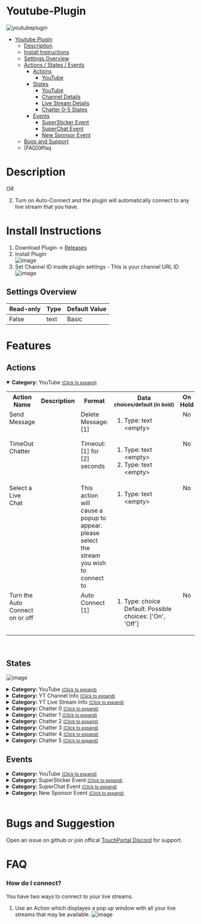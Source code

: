 
# Youtube-Plugin
![youtubeplugin](https://user-images.githubusercontent.com/76603653/185539819-0f90b2a3-c202-4414-a2a2-df21d2f207f2.jpg)

- [Youtube Plugin](#Youtube-Plugin)
  - [Description](#description) 
  - [Install Instructions](#install_instructions)
  - [Settings Overview](#Settings-Overview)
  - [Actions / States / Events](#Features)
    - [Actions](#actions)
        - [YouTube](#tp.plugin.youtube.mainactions)
    - [States](#states)
        - [YouTube](#tp.plugin.youtube.mainstates)
        - [Channel Details](#tp.plugin.youtube.channel_infostates)
        - [Live Stream Details](#tp.plugin.youtube.live_statsstates)
        - [Chatter 0-5 States](#tp.plugin.youtube.chatter0states)
    - [Events](#events)
        - [SuperSticker Event](#tp.plugin.youtube.superStickerstates)
        - [SuperChat Event](#tp.plugin.youtube.superChatstates)
        - [New Sponsor Event](#tp.plugin.youtube.newSponsorstates)
  - [Bugs and Support](#bugs-and-suggestion)
  - [FAQ](#faq
  
# Description

OR

2) Turn on Auto-Connect and the plugin will automatically connect to any live stream that you have. 

# Install Instructions
1) Download Plugin -> [Releases](https://github.com/gitagogaming/Youtube-TouchPortal-Plugin/releases)
2) Install Plugin<br>
![image](https://user-images.githubusercontent.com/76603653/185694403-57733328-aad6-4e49-a8e5-21cc38b1d532.png)<br>
3) Set Channel ID inside plugin settings - This is your channel URL ID <br>
![image](https://user-images.githubusercontent.com/76603653/185694927-cc21345f-9327-46fc-b261-d6857d52012e.png)




## Settings Overview
| Read-only | Type | Default Value |
| --- | --- | --- |
| False | text | Basic |


# Features

## Actions
<details open id='tp.plugin.youtube.mainactions'><summary><b>Category:</b> YouTube <small><ins>(Click to expand)</ins></small></summary><table>
<tr valign='buttom'><th>Action Name</th><th>Description</th><th>Format</th><th nowrap>Data<br/><div align=left><sub>choices/default (in bold)</th><th>On<br/>Hold</sub></div></th></tr>
<tr valign='top'><td>Send Message</td><td> </td><td>Delete Message: [1]</td><td><ol start=1><li>Type: text &nbsp; 
&lt;empty&gt;</li>
</ol></td>
<td align=center>No</td>
<tr valign='top'><td>TimeOut Chatter</td><td> </td><td>Timeout: [1] for [2] seconds</td><td><ol start=1><li>Type: text &nbsp; 
&lt;empty&gt;</li>
<li>Type: text &nbsp; 
&lt;empty&gt;</li>
</ol></td>
<td align=center>No</td>
<tr valign='top'><td>Select a Live Chat</td><td> </td><td>This action will cause a popup to appear. please select the stream you wish to connect to</td><td><ol start=1><li>Type: text &nbsp; 
&lt;empty&gt;</li>
</ol></td>
<td align=center>No</td>
<tr valign='top'><td>Turn the Auto Connect on or off</td><td> </td><td>Auto Connect [1]</td><td><ol start=1><li>Type: choice &nbsp; 
Default: <b></b> Possible choices: ['On', 'Off']</li>
</ol></td>
<td align=center>No</td>
</tr></table></details>
<br>

## States
![image](https://user-images.githubusercontent.com/76603653/185533838-364a1e15-81ae-4a6c-988f-91c6b25717a7.png)
<details id='tp.plugin.youtube.mainstates'><summary><b>Category:</b> YouTube <small><ins>(Click to expand)</ins></small></summary>



| Id | Description | DefaultValue | parentGroup |
| --- | --- | --- | --- |
| .state.plugin_status | YT Plugin Status |  |   |
| .state.plugin_status.retry.timer | YT Plugin Status Retry Timer |  |   |
| .state.plugin_status.retry.attempts | YT Plugin Status Retry Attempts |  |   |
</details>

<details id='tp.plugin.youtube.channel_infostates'><summary><b>Category:</b> YT Channel Info <small><ins>(Click to expand)</ins></small></summary>


| Id | Description | DefaultValue | parentGroup |
| --- | --- | --- | --- |
| .state.channel.total_subscribers | YT | Total Channel  Subscribers |  |   |
| .state.channel.total_videos | YT | Total Channel Videos |  |   |
| .state.channel.total_channel_views | YT | Total Channel Views |  |   |
</details>

<details id='tp.plugin.youtube.live_statsstates'><summary><b>Category:</b> YT Live Stream Info <small><ins>(Click to expand)</ins></small></summary>


| Id | Description | DefaultValue | parentGroup |
| --- | --- | --- | --- |
| .state.channel.current_live_title | YT | Live Title |  |   |
| .state.channel.current_live_description | YT | Live Description |  |   |
| .state.channel.current_live.concurrentViewers | YT | Live Concurrent Viewers |  |   |
| .state.channel.current_live.viewCount | YT | Live Total View Count |  |   |
| .state.channel.current_live.likeCount | YT | Live Like Count |  |   |
| .state.channel.current_live.disLikeCount | YT | Live Dislike Count |  |   |
| .state.channel.current_live.favoriteCount | YT | Live Favorite Count |  |   |
| .state.channel.current_live.commentCount | YT | Live Comment Count |  |   |
| .state.channel.current_live.startTime | YT | Live Start Time |  |   |
</details>

<details id='tp.plugin.youtube.chatter0states'><summary><b>Category:</b> Chatter 0 <small><ins>(Click to expand)</ins></small></summary>


| Id | Description | DefaultValue | parentGroup |
| --- | --- | --- | --- |
| .state.Chatter_0.name | YouTube: Chatter 0 - Name |  |   |
| .state.Chatter_0.message | YouTube: Chatter 0 - Message |  |   |
| .state.Chatter_0.message.id | YouTube: Chatter 0 - Message ID |  |   |
| .state.Chatter_0.profile_image | YouTube: Chatter 0 - Profile Image URL |  |   |
</details>

<details id='tp.plugin.youtube.chatter1states'><summary><b>Category:</b> Chatter 1 <small><ins>(Click to expand)</ins></small></summary>


| Id | Description | DefaultValue | parentGroup |
| --- | --- | --- | --- |
| .state.Chatter_1.name | YouTube: Chatter 1 - Name |  |   |
| .state.Chatter_1.message | YouTube: Chatter 1 - Message |  |   |
| .state.Chatter_1.message.id | YouTube: Chatter 1 - Message ID |  |   |
| .state.Chatter_1.profile_image | YouTube: Chatter 1 - Profile Image URL |  |   |
</details>

<details id='tp.plugin.youtube.chatter2states'><summary><b>Category:</b> Chatter 2 <small><ins>(Click to expand)</ins></small></summary>


| Id | Description | DefaultValue | parentGroup |
| --- | --- | --- | --- |
| .state.Chatter_2.name | YouTube: Chatter 2 - Name |  |   |
| .state.Chatter_2.message | YouTube: Chatter 2 - Message |  |   |
| .state.Chatter_2.message.id | YouTube: Chatter 2 - Message ID |  |   |
| .state.Chatter_2.profile_image | YouTube: Chatter 2 - Profile Image URL |  |   |
</details>

<details id='tp.plugin.youtube.chatter3states'><summary><b>Category:</b> Chatter 3 <small><ins>(Click to expand)</ins></small></summary>


| Id | Description | DefaultValue | parentGroup |
| --- | --- | --- | --- |
| .state.Chatter_3.name | YouTube: Chatter 3 - Name |  |   |
| .state.Chatter_3.message | YouTube: Chatter 3 - Message |  |   |
| .state.Chatter_3.message.id | YouTube: Chatter 3 - Message ID |  |   |
| .state.Chatter_3.profile_image | YouTube: Chatter 3 - Profile Image URL |  |   |
</details>

<details id='tp.plugin.youtube.chatter4states'><summary><b>Category:</b> Chatter 4 <small><ins>(Click to expand)</ins></small></summary>


| Id | Description | DefaultValue | parentGroup |
| --- | --- | --- | --- |
| .state.Chatter_4.name | YouTube: Chatter 4 - Name |  |   |
| .state.Chatter_4.message | YouTube: Chatter 4 - Message |  |   |
| .state.Chatter_4.message.id | YouTube: Chatter 4 - Message ID |  |   |
| .state.Chatter_4.profile_image | YouTube: Chatter 4 - Profile Image URL |  |   |
</details>

<details id='tp.plugin.youtube.chatter5states'><summary><b>Category:</b> Chatter 5 <small><ins>(Click to expand)</ins></small></summary>
</details>

## Events
<details id='tp.plugin.youtube.mainstates'><summary><b>Category:</b> YouTube <small><ins>(Click to expand)</ins></small></summary>

| Id | Description | DefaultValue | parentGroup |
| --- | --- | --- | --- |
| .state.Chatter_5.name | YouTube: Chatter 5 - Name |  |   |
| .state.Chatter_5.message | YouTube: Chatter 5 - Message |  |   |
| .state.Chatter_5.message.id | YouTube: Chatter 5 - Message ID |  |   |
| .state.Chatter_5.profile_image | YouTube: Chatter 5 - Profile Image URL |  |   |
</details>

<details id='tp.plugin.youtube.superStickerstates'><summary><b>Category:</b> SuperSticker Event <small><ins>(Click to expand)</ins></small></summary>


| Id | Description | DefaultValue | parentGroup |
| --- | --- | --- | --- |
| .state.superSticker.name | YouTube: SuperSticker - Name |  |   |
| state.superSticker.channel_id | YouTube: SuperSticker - Channel ID |  |   |
| .state.superSticker.message | YouTube: SuperSticker - Message |  |   |
| .state.superSticker.profile_image | YouTube: SuperSticker - Profile Image URL |  |   |
| .state.superSticker.amount | YouTube: SuperSticker - Amount |  |   |
</details>

<details id='tp.plugin.youtube.superChatstates'><summary><b>Category:</b> SuperChat Event <small><ins>(Click to expand)</ins></small></summary>


| Id | Description | DefaultValue | parentGroup |
| --- | --- | --- | --- |
| .state.superChat.name | YouTube: SuperChat - Name |  |   |
| state.superChat.channel_id | YouTube: SuperChat - Channel ID |  |   |
| .state.superChat.message | YouTube: SuperChat - Message |  |   |
| .state.superChat.profile_image | YouTube: SuperChat - Profile Image URL |  |   |
| .state.superChat.amount | YouTube: SuperChat - Amount |  |   |
</details>

<details id='tp.plugin.youtube.newSponsorstates'><summary><b>Category:</b> New Sponsor Event <small><ins>(Click to expand)</ins></small></summary>


| Id | Description | DefaultValue | parentGroup |
| --- | --- | --- | --- |
| .state.NewSponsor.name | YouTube: New Sponsor - Name |  |   |
| state.NewSponsor.channel_id | YouTube: New Sponsor - Channel ID |  |   |
| .state.NewSponsor.message | YouTube: New Sponsor - Message |  |   |
| .state.NewSponsor.profile_image | YouTube: New Sponsor - Profile Image URL |  |   |
| .state.NewSponsor.amount | YouTube: New Sponsor - Amount |  |   |
</details>

<br>

# Bugs and Suggestion
Open an issue on github or join offical [TouchPortal Discord](https://discord.gg/MgxQb8r) for support.

# FAQ
### How do I connect?
You have two ways to connect to your live streams. 
1) Use an Action which displayes a pop up window with all your live streams that may be available.
![image](https://user-images.githubusercontent.com/76603653/185692869-82426ac8-9bad-47f8-9ab9-25090a19e93e.png)

